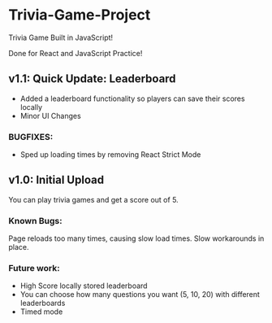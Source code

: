 # Trivia-Game-Project

Trivia Game Built in JavaScript!

Done for React and JavaScript Practice!
## v1.1: Quick Update: Leaderboard
- Added a leaderboard functionality so players can save their scores locally
- Minor UI Changes
### BUGFIXES:
- Sped up loading times by removing React Strict Mode

## v1.0: Initial Upload
You can play trivia games and get a score out of 5.
### Known Bugs:
Page reloads too many times, causing slow load times. Slow workarounds in place.
### Future work:
- High Score locally stored leaderboard
- You can choose how many questions you want (5, 10, 20) with different leaderboards
- Timed mode
